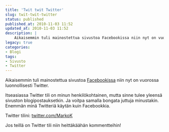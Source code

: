 ```yaml
---
title: 'Twit twit Twitter'
slug: twit-twit-twitter
status: published
published_at: 2010-11-03 11:52
updated_at: 2010-11-03 11:52
description: |
    Aikaisemmin tuli mainostettua sivustoa Facebookissa niin nyt on vuorossa luonnollisesti Twitter. Itseasiassa Twitter tili on minun henkilökohtainen, mutta sinne tulee yleensä sivuston blogipostauksetkin. Ja voitpa samalla bongata juttuja minustakin. Enemmän minä Twitteriä käytän kuin Facebookkia. Twitter tilini: twitter.com/MarkoK Jos teillä on Twitter tili niin heittäkäähän kommentteihin!
legacy: true
categories:
- Blogi
tags:
- Sivusto
- Twitter
---
```


<p>Aikaisemmin tuli mainostettua sivustoa <a href="https://markokaartinen.net/markokaartinen-net-facebookissa/">Facebookissa</a> niin nyt on vuorossa luonnollisesti Twitter.</p>
<p>Itseasiassa Twitter tili on minun henkilökohtainen, mutta sinne tulee yleensä sivuston blogipostauksetkin. Ja voitpa samalla bongata juttuja minustakin. Enemmän minä Twitteriä käytän kuin Facebookkia.</p>
<p>Twitter tilini: <a href="http://twitter.com/markok" target="_blank">twitter.com/MarkoK</a></p>
<p>Jos teillä on Twitter tili niin heittäkäähän kommentteihin!</p>
